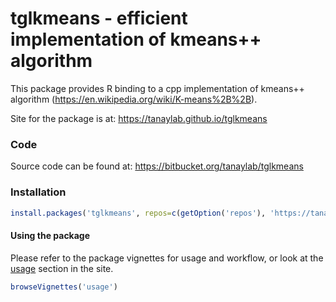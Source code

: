 
tglkmeans - efficient implementation of kmeans++ algorithm
==========================================================

This package provides R binding to a cpp implementation of kmeans++ algorithm (<https://en.wikipedia.org/wiki/K-means%2B%2B>).

Site for the package is at: <https://tanaylab.github.io/tglkmeans>

### Code

Source code can be found at: <https://bitbucket.org/tanaylab/tglkmeans>

### Installation

``` r
install.packages('tglkmeans', repos=c(getOption('repos'), 'https://tanaylab.bitbucket.io/repo'))
```

#### Using the package

Please refer to the package vignettes for usage and workflow, or look at the [usage](https://tanaylab.bitbucket.io/tglkmeans/articles/usage.html) section in the site.

``` r
browseVignettes('usage') 
```
